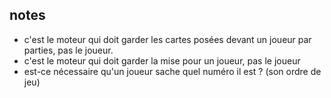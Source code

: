 ## notes

- c'est le moteur qui doit garder les cartes posées devant un joueur par parties, pas le joueur.
- c'est le moteur qui doit garder la mise pour un joueur, pas le joueur
- est-ce nécessaire qu'un joueur sache quel numéro il est ? (son ordre de jeu)
